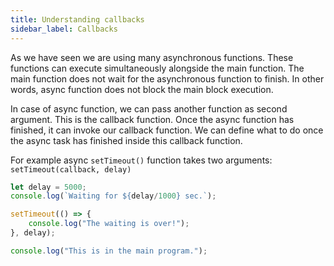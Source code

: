 ```yaml
---
title: Understanding callbacks
sidebar_label: Callbacks
---
```


As we have seen we are using many asynchronous functions. These functions can
execute simultaneously alongside the main function. The main function does not
wait for the asynchronous function to finish. In other words, async function
does not block the main block execution.

In case of async function, we can pass another function as second argument. This
is the callback function. Once the async function has finished, it can invoke
our callback function. We can define what to do once the async task has finished
inside this callback function.

For example async `setTimeout()` function takes two arguments: `setTimeout(callback, delay)`

```js
let delay = 5000;
console.log(`Waiting for ${delay/1000} sec.`);

setTimeout(() => {
    console.log("The waiting is over!");
}, delay);

console.log("This is in the main program.");
```
